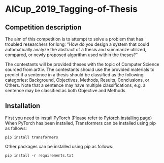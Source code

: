 # AICup_2019_Tagging-of-Thesis

## Competition description

The aim of this competition is to attempt to solve a problem that has troubled researchers for long: “How do you design a system that could automatically analyze the abstract of a thesis and summarize utilized, compared, or newly proposed algorithm used within the theses?”

The contestants will be provided theses with the topic of Computer Science sourced from arXiv. The contestants should use the provided materials to predict if a sentence in a thesis should be classified as the following categories: Background, Objectives, Methods, Results, Conclusions, or Others. Note that a sentence may have multiple classifications, e.g. a sentence may be classified as both Objective and Methods.

## Installation

First you need to install PyTorch (Please refer to [Pytorch installing page](https://pytorch.org/get-started/locally/#start-locally))
When PyTorch has been installed, Transformers can be installed using pip as follows:

```
pip install transformers
```

Other packages can be installed using pip as follows:

```
pip install -r requirements.txt
```
